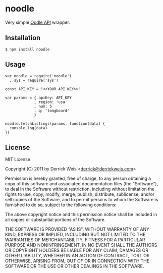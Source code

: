 # noodle

Very simple [Oodle API](http://developer.oodle.com/) wrapper.

## Installation

    $ npm install noodle

## Usage 

    var noodle = require('noodle')
      , sys = require('sys')

    const API_KEY = "<<YOUR API KEY>>"

    var params = { apiKey: API_KEY
                 , region: 'usa'
                 , num: 5
                 , q: 'longboard'
                 }

    noodle.fetchListings(params, function(data) {
      console.log(data)
    })

## License

MIT License

Copyright (C) 2011 by Derrick Weis &lt;derrick@derrickweis.com&gt;

Permission is hereby granted, free of charge, to any person obtaining a copy
of this software and associated documentation files (the "Software"), to deal
in the Software without restriction, including without limitation the rights
to use, copy, modify, merge, publish, distribute, sublicense, and/or sell
copies of the Software, and to permit persons to whom the Software is
furnished to do so, subject to the following conditions:

The above copyright notice and this permission notice shall be included in
all copies or substantial portions of the Software.

THE SOFTWARE IS PROVIDED "AS IS", WITHOUT WARRANTY OF ANY KIND, EXPRESS OR
IMPLIED, INCLUDING BUT NOT LIMITED TO THE WARRANTIES OF MERCHANTABILITY,
FITNESS FOR A PARTICULAR PURPOSE AND NONINFRINGEMENT. IN NO EVENT SHALL THE
AUTHORS OR COPYRIGHT HOLDERS BE LIABLE FOR ANY CLAIM, DAMAGES OR OTHER
LIABILITY, WHETHER IN AN ACTION OF CONTRACT, TORT OR OTHERWISE, ARISING FROM,
OUT OF OR IN CONNECTION WITH THE SOFTWARE OR THE USE OR OTHER DEALINGS IN
THE SOFTWARE.
